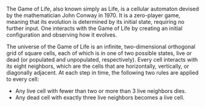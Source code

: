 The Game of Life, also known simply as Life, is a cellular automaton devised by the
mathematician John Conway in 1970. It is a zero-player game, meaning that its evolution is
determined by its initial state, requiring no further input. One interacts with the Game of Life by
creating an initial configuration and observing how it evolves.

The universe of the Game of Life is an infinite, two-dimensional orthogonal grid of square cells,
each of which is in one of two possible states, live or dead (or populated and unpopulated,
respectively). Every cell interacts with its eight neighbors, which are the cells that are
horizontally, vertically, or diagonally adjacent. At each step in time, the following two rules are
applied to every cell:


- Any live cell with fewer than two or more than 3 live neighbors dies.
- Any dead cell with exactly three live neighbors becomes a live cell.
